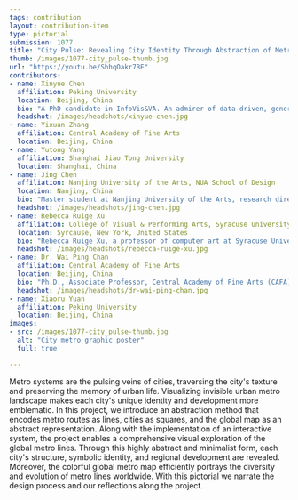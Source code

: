 ```yaml
---
tags: contribution
layout: contribution-item
type: pictorial
submission: 1077
title: "City Pulse: Revealing City Identity Through Abstraction of Metro Lines"
thumb: /images/1077-city_pulse-thumb.jpg
url: "https://youtu.be/ShhqOakr7BE"
contributors: 
- name: Xinyue Chen
  affiliation: Peking University
  location: Beijing, China
  bio: "A PhD candidate in InfoVis&VA. An admirer of data-driven, generative, interactive art. A data journalist, crafting stories with keystrokes. I delve into the flow of information, exploring generous human-AI interfaces. Wandering through the garden of forking paths, I write lines of data poetry."
  headshot: /images/headshots/xinyue-chen.jpg
- name: Yixuan Zhang
  affiliation: Central Academy of Fine Arts
  location: Beijing, China
- name: Yutong Yang
  affiliation: Shanghai Jiao Tong University
  location: Shanghai, China 
- name: Jing Chen
  affiliation: Nanjing University of the Arts, NUA School of Design
  location: Nanjing, China
  bio: "Master student at Nanjing University of the Arts, research direction: information visualization design. His works have been shortlisted for the National Art Exhibition (2024), PacificVis 2024 Visual Data Storytelling, and selected for the China VISAP’24 Art Exhibition."
  headshot: /images/headshots/jing-chen.jpg
- name: Rebecca Ruige Xu
  affiliation: College of Visual & Performing Arts, Syracuse University
  location: Syrcause, New York, United States
  bio: "Rebecca Ruige Xu, a professor of computer art at Syracuse University, focuses on artistic data visualization, experimental animation, visual music, and digital performance. Her work has been featured at venues like IEEE VIS, SIGGRAPH, Ars Electronica, and museums worldwide. <a href='http://rebeccaxu.com'>rebeccaxu.com</a>"
  headshot: /images/headshots/rebecca-ruige-xu.jpg
- name: Dr. Wai Ping Chan
  affiliation: Central Academy of Fine Arts
  location: Beijing, China
  bio: "Ph.D., Associate Professor, Central Academy of Fine Arts (CAFA). The Committee on Visualization and Visual Analytics of the China Society of Image & Graphics, Chairman of the ChinaVis 2024 Art Project. He previously served as the AD of the Olympic Art Research Center at the CAFA."
  headshot: /images/headshots/dr-wai-ping-chan.jpg
- name: Xiaoru Yuan
  affiliation: Peking University
  location: Beijing, China
images:
- src: /images/1077-city_pulse-thumb.jpg
  alt: "City metro graphic poster"
  full: true

---
```


Metro systems are the pulsing veins of cities, traversing the city's
texture and preserving the memory of urban life. Visualizing invisible
urban metro landscape makes each city's unique identity and development
more emblematic. In this project, we introduce an abstraction method
that encodes metro routes as lines, cities as squares, and the global
map as an abstract representation. Along with the implementation of an
interactive system, the project enables a comprehensive visual
exploration of the global metro lines. Through this highly abstract and
minimalist form, each city's structure, symbolic identity, and regional
development are revealed. Moreover, the colorful global metro map
efficiently portrays the diversity and evolution of metro lines
worldwide. With this pictorial we narrate the design process and our
reflections along the project.
